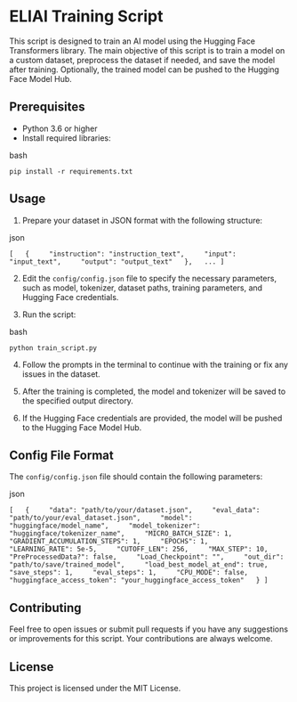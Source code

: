 ELIAI Training Script
=====================

This script is designed to train an AI model using the Hugging Face Transformers library. The main objective of this script is to train a model on a custom dataset, preprocess the dataset if needed, and save the model after training. Optionally, the trained model can be pushed to the Hugging Face Model Hub.

Prerequisites
-------------

*   Python 3.6 or higher
*   Install required libraries:

bash

`pip install -r requirements.txt`

Usage
-----

1.  Prepare your dataset in JSON format with the following structure:

json

`[   {     "instruction": "instruction_text",     "input": "input_text",     "output": "output_text"   },   ... ]`

2.  Edit the `config/config.json` file to specify the necessary parameters, such as model, tokenizer, dataset paths, training parameters, and Hugging Face credentials.

3.  Run the script:


bash

`python train_script.py`

4.  Follow the prompts in the terminal to continue with the training or fix any issues in the dataset.

5.  After the training is completed, the model and tokenizer will be saved to the specified output directory.

6.  If the Hugging Face credentials are provided, the model will be pushed to the Hugging Face Model Hub.


Config File Format
------------------

The `config/config.json` file should contain the following parameters:

json

`[   {     "data": "path/to/your/dataset.json",     "eval_data": "path/to/your/eval_dataset.json",     "model": "huggingface/model_name",     "model_tokenizer": "huggingface/tokenizer_name",     "MICRO_BATCH_SIZE": 1,     "GRADIENT_ACCUMULATION_STEPS": 1,     "EPOCHS": 1,     "LEARNING_RATE": 5e-5,     "CUTOFF_LEN": 256,     "MAX_STEP": 10,     "PreProcessedData?": false,     "Load_Checkpoint": "",     "out_dir": "path/to/save/trained_model",     "load_best_model_at_end": true,     "save_steps": 1,     "eval_steps": 1,     "CPU_MODE": false,     "huggingface_access_token": "your_huggingface_access_token"   } ]`

Contributing
------------

Feel free to open issues or submit pull requests if you have any suggestions or improvements for this script. Your contributions are always welcome.

License
-------

This project is licensed under the MIT License.
